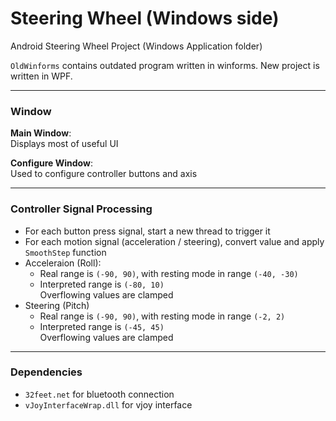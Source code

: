 # Steering Wheel (Windows side)

Android Steering Wheel Project (Windows Application folder)

`OldWinforms` contains outdated program written in winforms. New project is written in WPF.

------

### Window  

__Main Window__:  
Displays most of useful UI  

__Configure Window__:  
Used to configure controller buttons and axis  

------

### Controller Signal Processing  

* For each button press signal, start a new thread to trigger it  
* For each motion signal (acceleration / steering), convert value and apply `SmoothStep` function  
* Acceleraion (Roll):  
  * Real range is `(-90, 90)`, with resting mode in range `(-40, -30)`  
  * Interpreted range is `(-80, 10)`  
    Overflowing values are clamped  
* Steering (Pitch)  
  * Real range is `(-90, 90)`, with resting mode in range `(-2, 2)`  
  * Interpreted range is `(-45, 45)`  
    Overflowing values are clamped  

------

### Dependencies  
* `32feet.net` for bluetooth connection  
* `vJoyInterfaceWrap.dll` for vjoy interface  